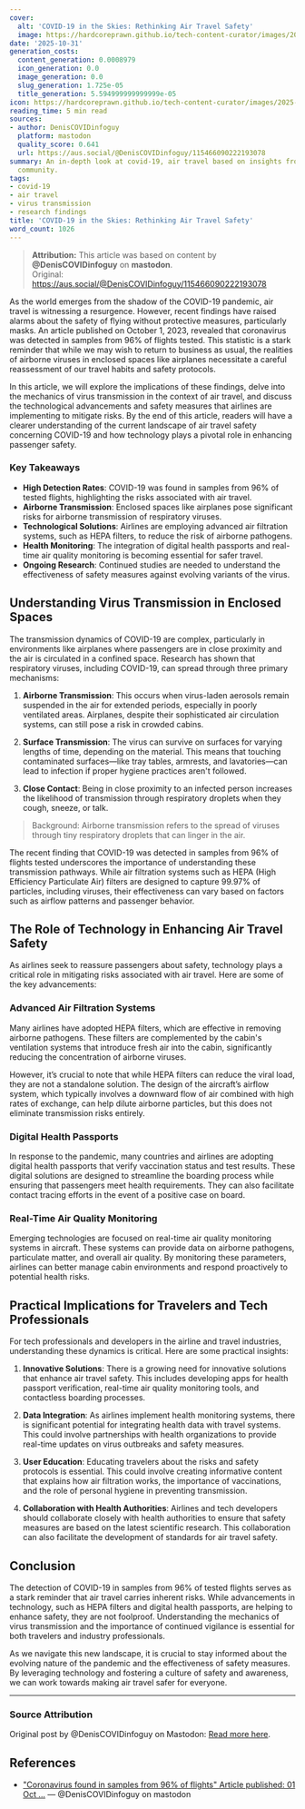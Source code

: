 ```yaml
---
cover:
  alt: 'COVID-19 in the Skies: Rethinking Air Travel Safety'
  image: https://hardcoreprawn.github.io/tech-content-curator/images/2025-10-31-covid-19-air-travel-safety.png
date: '2025-10-31'
generation_costs:
  content_generation: 0.0008979
  icon_generation: 0.0
  image_generation: 0.0
  slug_generation: 1.725e-05
  title_generation: 5.594999999999999e-05
icon: https://hardcoreprawn.github.io/tech-content-curator/images/2025-10-31-covid-19-air-travel-safety-icon.png
reading_time: 5 min read
sources:
- author: DenisCOVIDinfoguy
  platform: mastodon
  quality_score: 0.641
  url: https://aus.social/@DenisCOVIDinfoguy/115466090222193078
summary: An in-depth look at covid-19, air travel based on insights from the tech
  community.
tags:
- covid-19
- air travel
- virus transmission
- research findings
title: 'COVID-19 in the Skies: Rethinking Air Travel Safety'
word_count: 1026
---
```


> **Attribution:** This article was based on content by **@DenisCOVIDinfoguy** on **mastodon**.  
> Original: https://aus.social/@DenisCOVIDinfoguy/115466090222193078

As the world emerges from the shadow of the COVID-19 pandemic, air travel is witnessing a resurgence. However, recent findings have raised alarms about the safety of flying without protective measures, particularly masks. An article published on October 1, 2023, revealed that coronavirus was detected in samples from 96% of flights tested. This statistic is a stark reminder that while we may wish to return to business as usual, the realities of airborne viruses in enclosed spaces like airplanes necessitate a careful reassessment of our travel habits and safety protocols.

In this article, we will explore the implications of these findings, delve into the mechanics of virus transmission in the context of air travel, and discuss the technological advancements and safety measures that airlines are implementing to mitigate risks. By the end of this article, readers will have a clearer understanding of the current landscape of air travel safety concerning COVID-19 and how technology plays a pivotal role in enhancing passenger safety.

### Key Takeaways
- **High Detection Rates**: COVID-19 was found in samples from 96% of tested flights, highlighting the risks associated with air travel.
- **Airborne Transmission**: Enclosed spaces like airplanes pose significant risks for airborne transmission of respiratory viruses.
- **Technological Solutions**: Airlines are employing advanced air filtration systems, such as HEPA filters, to reduce the risk of airborne pathogens.
- **Health Monitoring**: The integration of digital health passports and real-time air quality monitoring is becoming essential for safer travel.
- **Ongoing Research**: Continued studies are needed to understand the effectiveness of safety measures against evolving variants of the virus.

## Understanding Virus Transmission in Enclosed Spaces

The transmission dynamics of COVID-19 are complex, particularly in environments like airplanes where passengers are in close proximity and the air is circulated in a confined space. Research has shown that respiratory viruses, including COVID-19, can spread through three primary mechanisms: 

1. **Airborne Transmission**: This occurs when virus-laden aerosols remain suspended in the air for extended periods, especially in poorly ventilated areas. Airplanes, despite their sophisticated air circulation systems, can still pose a risk in crowded cabins.
   
2. **Surface Transmission**: The virus can survive on surfaces for varying lengths of time, depending on the material. This means that touching contaminated surfaces—like tray tables, armrests, and lavatories—can lead to infection if proper hygiene practices aren't followed.

3. **Close Contact**: Being in close proximity to an infected person increases the likelihood of transmission through respiratory droplets when they cough, sneeze, or talk.

> Background: Airborne transmission refers to the spread of viruses through tiny respiratory droplets that can linger in the air.

The recent finding that COVID-19 was detected in samples from 96% of flights tested underscores the importance of understanding these transmission pathways. While air filtration systems such as HEPA (High Efficiency Particulate Air) filters are designed to capture 99.97% of particles, including viruses, their effectiveness can vary based on factors such as airflow patterns and passenger behavior.

## The Role of Technology in Enhancing Air Travel Safety

As airlines seek to reassure passengers about safety, technology plays a critical role in mitigating risks associated with air travel. Here are some of the key advancements:

### Advanced Air Filtration Systems

Many airlines have adopted HEPA filters, which are effective in removing airborne pathogens. These filters are complemented by the cabin's ventilation systems that introduce fresh air into the cabin, significantly reducing the concentration of airborne viruses. 

However, it’s crucial to note that while HEPA filters can reduce the viral load, they are not a standalone solution. The design of the aircraft’s airflow system, which typically involves a downward flow of air combined with high rates of exchange, can help dilute airborne particles, but this does not eliminate transmission risks entirely.

### Digital Health Passports

In response to the pandemic, many countries and airlines are adopting digital health passports that verify vaccination status and test results. These digital solutions are designed to streamline the boarding process while ensuring that passengers meet health requirements. They can also facilitate contact tracing efforts in the event of a positive case on board.

### Real-Time Air Quality Monitoring

Emerging technologies are focused on real-time air quality monitoring systems in aircraft. These systems can provide data on airborne pathogens, particulate matter, and overall air quality. By monitoring these parameters, airlines can better manage cabin environments and respond proactively to potential health risks.

## Practical Implications for Travelers and Tech Professionals

For tech professionals and developers in the airline and travel industries, understanding these dynamics is critical. Here are some practical insights:

1. **Innovative Solutions**: There is a growing need for innovative solutions that enhance air travel safety. This includes developing apps for health passport verification, real-time air quality monitoring tools, and contactless boarding processes.

2. **Data Integration**: As airlines implement health monitoring systems, there is significant potential for integrating health data with travel systems. This could involve partnerships with health organizations to provide real-time updates on virus outbreaks and safety measures.

3. **User Education**: Educating travelers about the risks and safety protocols is essential. This could involve creating informative content that explains how air filtration works, the importance of vaccinations, and the role of personal hygiene in preventing transmission.

4. **Collaboration with Health Authorities**: Airlines and tech developers should collaborate closely with health authorities to ensure that safety measures are based on the latest scientific research. This collaboration can also facilitate the development of standards for air travel safety.

## Conclusion

The detection of COVID-19 in samples from 96% of tested flights serves as a stark reminder that air travel carries inherent risks. While advancements in technology, such as HEPA filters and digital health passports, are helping to enhance safety, they are not foolproof. Understanding the mechanics of virus transmission and the importance of continued vigilance is essential for both travelers and industry professionals.

As we navigate this new landscape, it is crucial to stay informed about the evolving nature of the pandemic and the effectiveness of safety measures. By leveraging technology and fostering a culture of safety and awareness, we can work towards making air travel safer for everyone.

---

### Source Attribution

Original post by @DenisCOVIDinfoguy on Mastodon: [Read more here](https://aus.social/@DenisCOVIDinfoguy/115466090222193078).

## References

- ["Coronavirus found in samples from 96% of flights" Article published: 01 Oct ...](https://aus.social/@DenisCOVIDinfoguy/115466090222193078) — @DenisCOVIDinfoguy on mastodon